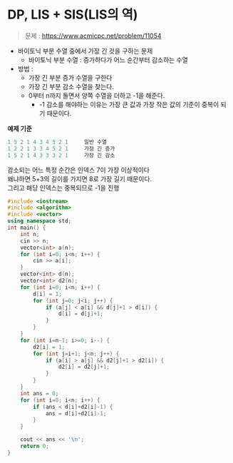 # DP, LIS + SIS(LIS의 역)    
> 문제 : https://www.acmicpc.net/problem/11054    
    
* 바이토닉 부분 수열 중에서 가장 긴 것을 구하는 문제
  * 바이토닉 부분 수열 : 증가하다가 어느 순간부터 감소하는 수열  
* 방법 : 
  * 가장 긴 부분 증가 수열을 구한다   
  * 가장 긴 부분 감소 수열을 찾는다.      
  * 0부터 n까지 돌면서 양쪽 수열을 더하고 -1을 해준다.      
    * -1 감소를 해야하는 이유는 가장 큰 값과 가장 작은 값의 기준이 중복이 되기 때문이다.


**예제 기준**
```c++
1 5 2 1 4 3 4 5 2 1     일반 수열 
1 2 2 1 3 3 4 5 2 1     가장 긴 증가  
1 5 2 1 4 3 3 3 2 1     가장 긴 감소 
```
감소되는 어느 특정 순간은 인덱스 7이 가장 이상적이다     
왜냐하면 5+3의 길이를 가지면 8로 가장 길기 때문이다.      
그리고 해당 인덱스는 중복되므로 -1을 진행         

```c++
#include <iostream>
#include <algorithm>
#include <vector>
using namespace std;
int main() {
    int n;
    cin >> n;
    vector<int> a(n);
    for (int i=0; i<n; i++) {
        cin >> a[i];
    }
    vector<int> d(n);
    vector<int> d2(n);
    for (int i=0; i<n; i++) {
        d[i] = 1;
        for (int j=0; j<i; j++) {
            if (a[j] < a[i] && d[j]+1 > d[i]) {
                d[i] = d[j]+1;
            }
        }
    }
    for (int i=n-1; i>=0; i--) {
        d2[i] = 1;
        for (int j=i+1; j<n; j++) {
            if (a[i] > a[j] && d2[j]+1 > d2[i]) {
                d2[i] = d2[j]+1;
            }
        }
    }
    int ans = 0;
    for (int i=0; i<n; i++) {
        if (ans < d[i]+d2[i]-1) {
            ans = d[i]+d2[i]-1;
        }
    }

    cout << ans << '\n';
    return 0;
}
```
